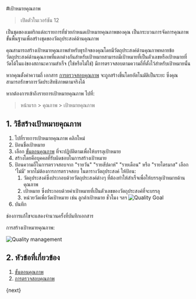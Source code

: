 <!-- add-breadcrumbs -->
#เป้าหมายคุณภาพ

> เปิดตัวในเวอร์ชัน 12

เป็นชุดของเมตริกแต่ละรายการที่ช่วยกำหนดเป้าหมายคุณภาพของคุณ เป็นกระบวนการจัดการคุณภาพขั้นพื้นฐานเพื่อสร้างชุดของวัตถุประสงค์ด้านคุณภาพ

คุณสามารถสร้างเป้าหมายคุณภาพสำหรับธุรกิจของคุณโดยมีวัตถุประสงค์ด้านคุณภาพหลายข้อ วัตถุประสงค์ด้านคุณภาพที่แตกต่างกันสำหรับเป้าหมายสามารถมีเป้าหมายที่เป็นตัวเลขหรือเป้าหมายที่วัดได้ในแง่ของสถานะความสำเร็จ (ใช่หรือไม่ใช่) มีการตรวจสอบตามความถี่ที่ตั้งไว้สำหรับเป้าหมายนั้น

หากคุณตั้งค่าความถี่ เอกสาร [การตรวจสอบคุณภาพ](/docs/user/manual/th/quality-management/quality_review) จะถูกสร้างขึ้นโดยอัตโนมัติเป็นระยะ ซึ่งคุณสามารถรักษาการวัดประสิทธิภาพตามจริงได้

หากต้องการเข้าถึงรายการเป้าหมายคุณภาพ ไปที่:

> หน้าแรก > คุณภาพ > เป้าหมายคุณภาพ

## 1. วิธีสร้างเป้าหมายคุณภาพ

1. ไปที่รายการเป้าหมายคุณภาพ คลิกใหม่
1. ป้อนชื่อเป้าหมาย
1. เลือก [ขั้นตอนคุณภาพ](/docs/user/manual/th/quality-management/quality_procedure) ที่จะปฏิบัติตามเพื่อให้บรรลุเป้าหมาย
1. สร้างโดยคือบุคคลที่รับผิดชอบในการสร้างเป้าหมาย
1. ป้อนความถี่ในการตรวจสอบจาก "รายวัน" "รายสัปดาห์" "รายเดือน" หรือ "รายไตรมาส" เลือก 'ไม่มี' หากไม่ต้องการการตรวจสอบ
ในตารางวัตถุประสงค์ ให้ป้อน:
    1. วัตถุประสงค์ซึ่งประกอบด้วยวัตถุประสงค์ต่างๆ ที่ต้องทำให้สำเร็จเพื่อให้บรรลุเป้าหมายด้านคุณภาพ
    1. เป้าหมาย ซึ่งประกอบด้วยค่าเป้าหมายที่เป็นตัวเลขของวัตถุประสงค์ที่จะบรรลุ
    1. หน่วยวัดเพื่อวัดเป้าหมาย เช่น ลูกค้าเป้าหมาย ชั่วโมง ฯลฯ
    ![Quality Goal](/docs/assets/img/quality-management/quality-goal.png)
1. บันทึก

ช่องการแก้ไขจะแสดงจำนวนครั้งที่บันทึกเอกสาร

การสร้างเป้าหมายคุณภาพ:

<img class="screenshot" alt="Quality management" src="{{docs_base_url}}/assets/img/quality-management/creating-quality-goal.gif">

## 2. หัวข้อที่เกี่ยวข้อง

1. [ขั้นตอนคุณภาพ](/docs/user/manual/th/quality-management/quality_procedure)
1. [การตรวจสอบคุณภาพ](/docs/user/manual/th/quality-management/quality_review)

{next}
